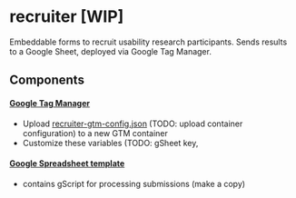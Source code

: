 # recruiter [WIP]
Embeddable forms to recruit usability research participants. Sends results to a Google Sheet, deployed via Google Tag Manager.

## Components

#### [Google Tag Manager](https://tagmanager.google.com)
- Upload [recruiter-gtm-config.json]() (TODO: upload container configuration) to a new GTM container
- Customize these variables (TODO: gSheet key, 

#### [Google Spreadsheet template](https://docs.google.com/a/gsa.gov/spreadsheets/d/14vquDC_hCroparaee6dcYzMfR-VAPUeZskLwS3IBhpU/edit?usp=sharing) 
- contains gScript for processing submissions (make a copy)
